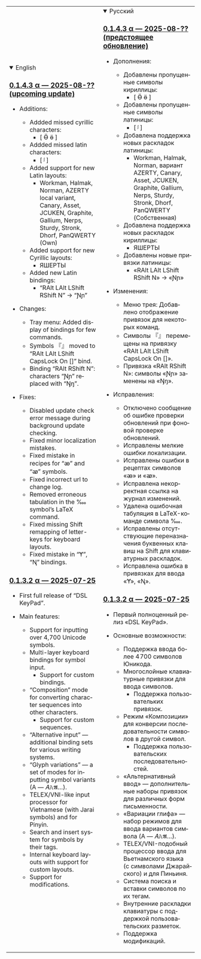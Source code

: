 <table>
<tr>
<td>
<details open lang="en">
<summary>English</summary>

### [0.1.4.3 α — 2025-08-?? (upcoming update)](https://github.com/DemerNkardaz/DSL-KeyPad/releases/tag/0.1.4.3)

- Additions:

  - Addded missed cyrillic characters:
    - [ Ӫ ӫ ]
  - Addded missed latin characters:
    - [ ᶴ ]
  - Added support for new Latin layouts:
    - Workman, Halmak, Norman, AZERTY local variant, Canary, Asset, JCUKEN, Graphite, Gallium, Nerps, Sturdy, Stronk, Dhorf, PanQWERTY (Own)
  - Added support for new Cyrillic layouts:
    - ЯШЕРТЫ
  - Added new Latin bindings:
    - “RAlt LAlt LShift RShift N” → “Ɲɲ”

- Changes:

  - Tray menu: Added display of bindings for few commands.
  - Symbols 『』 moved to “RAlt LAlt LShift CapsLock On []” bind.
  - Binding “RAlt RShift N”: characters “Ɲɲ” replaced with “Ŋŋ”.

- Fixes:

  - Disabled update check error message during background update checking.
  - Fixed minor localization mistakes.
  - Fixed mistake in recipes for “ꭂ” and “ꭁ” symbols.
  - Fixed incorrect url to change log.
  - Removed erroneous tabulation in the ‱ symbol’s LaTeX command.
  - Fixed missing Shift remapping of letter-keys for keyboard layouts.
  - Fixed mistake in “Ɏ”, “Ꞑ” bindings.

### [0.1.3.2 α — 2025-07-25](https://github.com/DemerNkardaz/DSL-KeyPad/releases/tag/0.1.3.2)

- First full release of “DSL KeyPad”.

- Main features:

  - Support for inputting over 4,700 Unicode symbols.
  - Multi-layer keyboard bindings for symbol input.
    - Support for custom bindings.
  - “Composition” mode for converting character sequences into other characters.
    - Support for custom sequences.
  - “Alternative input” — additional binding sets for various writing systems.
  - “Glyph variations” — a set of modes for inputting symbol variants (A — 𝐴𝙰𝕬…).
  - TELEX/VNI-like input processor for Vietnamese (with Jarai symbols) and for Pinyin.
  - Search and insert system for symbols by their tags.
  - Internal keyboard layouts with support for custom layouts.
  - Support for modifications.

</details>
</td>
<td>
<details open lang="ru">
<summary>Русский</summary>

### [0.1.4.3 α — 2025-08-?? (предстоящее обновление)](https://github.com/DemerNkardaz/DSL-KeyPad/releases/tag/0.1.4.3)

- Дополнения:

  - Добавлены пропущенные символы кириллицы:
    - [ Ӫ ӫ ]
  - Добавлены пропущенные символы латиницы:
    - [ ᶴ ]
  - Добавлена поддержка новых раскладок латиницы:
    - Workman, Halmak, Norman, вариант AZERTY, Canary, Asset, JCUKEN, Graphite, Gallium, Nerps, Sturdy, Stronk, Dhorf, PanQWERTY (Собственная)
  - Добавлена поддержка новых раскладок кириллицы:
    - ЯШЕРТЫ
  - Добавлены новые привязки латиницы:
    - «RAlt LAlt LShift RShift N» → «Ɲɲ»

- Изменения:

  - Меню трея: Добавлено отображение привязок для некоторых команд.
  - Символы 『』 перемещены на привязку «RAlt LAlt LShift CapsLock On []».
  - Привязка «RAlt RShift N»: символы «Ɲɲ» заменены на «Ŋŋ».

- Исправления:

  - Отключено сообщение об ошибке проверки обновлений при фоновой проверке обновлений.
  - Исправлены мелкие ошибки локализации.
  - Исправлены ошибки в рецептах символов «ꭂ» и «ꭁ».
  - Исправлена некорректная ссылка на журнал изменений.
  - Удалена ошибочная табуляция в LaTeX-команде символа ‱.
  - Исправлены отсутствующие переназначения буквенных клавиш на Shift для клавиатурных раскладок.
  - Исправлена ошибка в привязках для ввода «Ɏ», «Ꞑ».

### [0.1.3.2 α — 2025-07-25](https://github.com/DemerNkardaz/DSL-KeyPad/releases/tag/0.1.3.2)

- Первый полноценный релиз «DSL KeyPad».

- Основные возможности:

  - Поддержка ввода более 4 700 символов Юникода.
  - Многослойные клавиатурные привязки для ввода символов.
    - Поддержка пользовательких привязок.
  - Режим «Композиции» для конверсии последовательности символов в другой символ.
    - Поддержка пользовательских последовательностей.
  - «Альтернативный ввод» — дополнительные наборы привязок для различных форм письменности.
  - «Вариации глифа» — набор режимов для ввода вариантов символа (A — 𝐴𝙰𝕬…).
  - TELEX/VNI-подобный процессор ввода для Вьетнамского языка (с символами Джарайского) и для Пиньиня.
  - Система поиска и вставки символов по их тегам.
  - Внутренние раскладки клавиатуры с поддержкой пользовательских разметок.
  - Поддержка модификаций.

</details>
</td>
</tr>
</table>
